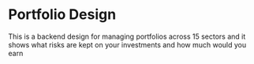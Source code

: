 # Portfolio Design
This is a backend design for managing portfolios across 15 sectors and it shows what risks are kept on your investments and how much would you earn
